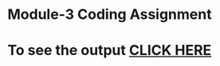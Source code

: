 # Module-3 Coding Assignment

# To see the output [CLICK HERE](https://pratik02071998.github.io/HTML-CSS-and-Javascript-for-Web-Developers/Assignments/Module-3)

